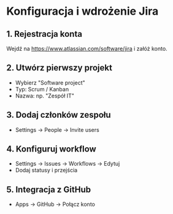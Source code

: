 # Konfiguracja i wdrożenie Jira

## 1. Rejestracja konta
Wejdź na https://www.atlassian.com/software/jira i załóż konto.

## 2. Utwórz pierwszy projekt
- Wybierz "Software project"
- Typ: Scrum / Kanban
- Nazwa: np. "Zespół IT"

## 3. Dodaj członków zespołu
- Settings → People → Invite users

## 4. Konfiguruj workflow
- Settings → Issues → Workflows → Edytuj
- Dodaj statusy i przejścia

## 5. Integracja z GitHub
- Apps → GitHub → Połącz konto
